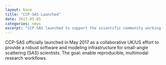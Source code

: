 ```yaml
---
layout: base
title: "CCP-SAS Launched"
date: 2017-05-01
categories: news
excerpt: "CCP-SAS launched to support the scientific community working with SAS data."
---
```


CCP-SAS officially launched in May 2017 as a collaborative UK/US effort to provide a robust software and modeling infrastructure for small-angle scattering (SAS) scientists. The goal: enable reproducible, multimodal research workflows.
